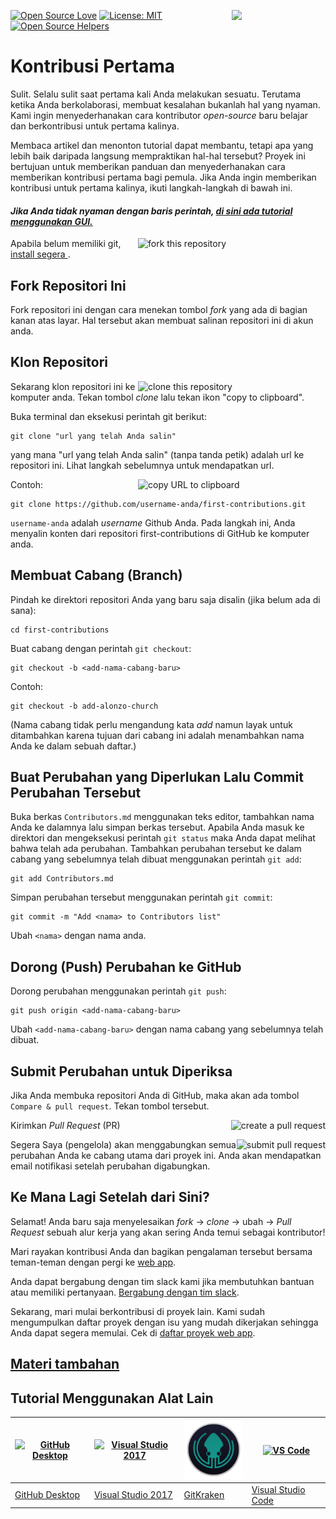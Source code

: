 [![Open Source Love](https://badges.frapsoft.com/os/v1/open-source.svg?v=103)](https://github.com/ellerbrock/open-source-badges/)
[<img align="right" width="150" src="https://firstcontributions.github.io/assets/Readme/join-slack-team.png">](https://firstcontributors.slack.com/)
[![License: MIT](https://img.shields.io/badge/License-MIT-green.svg)](https://opensource.org/licenses/MIT)
[![Open Source Helpers](https://www.codetriage.com/roshanjossey/first-contributions/badges/users.svg)](https://www.codetriage.com/roshanjossey/first-contributions)

# Kontribusi Pertama

Sulit. Selalu sulit saat pertama kali Anda melakukan sesuatu. Terutama ketika Anda berkolaborasi, membuat kesalahan bukanlah hal yang nyaman. Kami ingin menyederhanakan cara kontributor *open-source* baru belajar dan berkontribusi untuk pertama kalinya.

Membaca artikel dan menonton tutorial dapat membantu, tetapi apa yang lebih baik daripada langsung mempraktikan hal-hal tersebut? Proyek ini bertujuan untuk memberikan panduan dan menyederhanakan cara memberikan kontribusi pertama bagi pemula. Jika Anda ingin memberikan kontribusi untuk pertama kalinya, ikuti langkah-langkah di bawah ini.

#### _Jika Anda tidak nyaman dengan baris perintah, [di sini ada tutorial menggunakan GUI.](#tutorial-menggunakan-alat-lain)_

<img align="right" width="300" src="https://firstcontributions.github.io/assets/Readme/fork.png" alt="fork this repository" />

Apabila belum memiliki git, [ install segera ](https://help.github.com/articles/set-up-git/).

## Fork Repositori Ini

Fork repositori ini dengan cara menekan tombol *fork* yang ada di bagian kanan atas layar.
Hal tersebut akan membuat salinan repositori ini di akun anda.

## Klon Repositori

<img align="right" width="300" src="https://firstcontributions.github.io/assets/Readme/clone.png" alt="clone this repository" />

Sekarang klon repositori ini ke komputer anda. Tekan tombol *clone* lalu tekan ikon "copy to clipboard".

Buka terminal dan eksekusi perintah git berikut:

```
git clone "url yang telah Anda salin"
```

yang mana "url yang telah Anda salin" (tanpa tanda petik) adalah url ke repositori ini. Lihat langkah sebelumnya untuk mendapatkan url.

<img align="right" width="300" src="https://firstcontributions.github.io/assets/Readme/copy-to-clipboard.png" alt="copy URL to clipboard" />

Contoh:

```
git clone https://github.com/username-anda/first-contributions.git
```

`username-anda` adalah *username* Github Anda. Pada langkah ini, Anda menyalin konten dari repositori first-contributions di GitHub ke komputer anda.

## Membuat Cabang (Branch)

Pindah ke direktori repositori Anda yang baru saja disalin (jika belum ada di sana):

```
cd first-contributions
```

Buat cabang dengan perintah `git checkout`:

```
git checkout -b <add-nama-cabang-baru>
```

Contoh:

```
git checkout -b add-alonzo-church
```

(Nama cabang tidak perlu mengandung kata _add_ namun layak untuk ditambahkan karena tujuan dari cabang ini adalah menambahkan nama Anda ke dalam sebuah daftar.)

## Buat Perubahan yang Diperlukan Lalu Commit Perubahan Tersebut

Buka berkas `Contributors.md` menggunakan teks editor, tambahkan nama Anda ke dalamnya lalu simpan berkas tersebut. Apabila Anda masuk ke direktori dan mengeksekusi perintah `git status` maka Anda dapat melihat bahwa telah ada perubahan. Tambahkan perubahan tersebut ke dalam cabang yang sebelumnya telah dibuat menggunakan perintah `git add`:

```
git add Contributors.md
```

Simpan perubahan tersebut menggunakan perintah `git commit`:

```
git commit -m "Add <nama> to Contributors list"
```

Ubah `<nama>` dengan nama anda.

## Dorong (Push) Perubahan ke GitHub

Dorong perubahan menggunakan perintah `git push`:

```
git push origin <add-nama-cabang-baru>
```

Ubah `<add-nama-cabang-baru>` dengan nama cabang yang sebelumnya telah dibuat.

## Submit Perubahan untuk Diperiksa

Jika Anda membuka repositori Anda di GitHub, maka akan ada tombol `Compare & pull request`. Tekan tombol tersebut.

<img style="float: right;" src="https://firstcontributions.github.io/assets/Readme/compare-and-pull.png" alt="create a pull request" />

Kirimkan *Pull Request* (PR)

<img style="float: right;" src="https://firstcontributions.github.io/assets/Readme/submit-pull-request.png" alt="submit pull request" />

Segera Saya (pengelola) akan menggabungkan semua perubahan Anda ke cabang utama dari proyek ini. Anda akan mendapatkan email notifikasi setelah perubahan digabungkan.

## Ke Mana Lagi Setelah dari Sini?

Selamat! Anda baru saja menyelesaikan *fork* -> *clone* -> ubah -> *Pull Request* sebuah alur kerja yang akan sering Anda temui sebagai kontributor!

Mari rayakan kontribusi Anda dan bagikan pengalaman tersebut bersama teman-teman dengan pergi ke [web app](https://roshanjossey.github.io/first-contributions/#social-share).

Anda dapat bergabung dengan tim slack kami jika membutuhkan bantuan atau memiliki pertanyaan. [Bergabung dengan tim slack](https://firstcontributors.slack.com/).

Sekarang, mari mulai berkontribusi di proyek lain. Kami sudah mengumpulkan daftar proyek dengan isu yang mudah dikerjakan sehingga Anda dapat segera memulai. Cek di [daftar proyek web app](https://roshanjossey.github.io/first-contributions/#project-list).

## [ Materi tambahan ](../additional-material/git_workflow_scenarios/additional-material.md)

## Tutorial Menggunakan Alat Lain


| <a href="../gui-tool-tutorials/github-desktop-tutorial.md"><img alt="GitHub Desktop" src="https://desktop.github.com/images/desktop-icon.svg" width="100"></a> | <a href="../gui-tool-tutorials/github-windows-vs2017-tutorial.md"><img alt="Visual Studio 2017" src="https://upload.wikimedia.org/wikipedia/commons/c/cd/Visual_Studio_2017_Logo.svg" width="100"></a> | <a href="../gui-tool-tutorials/gitkraken-tutorial.md"><img alt="GitKraken" src="/assets/gk-icon.png" width="100"></a> | <a href="../gui-tool-tutorials/github-windows-vs-code-tutorial.md"><img alt="VS Code" src="https://upload.wikimedia.org/wikipedia/commons/2/2d/Visual_Studio_Code_1.18_icon.svg" width=100></a> |
| ---------------------------------------------------------------------------------------------------------------------------------------- | -------------------------------------------------------------------------------------------------------------------------------------------------------------------------------- | ----------------------------------------------------------------------------------------------- | ------------------------------------------------------------------------------------------------------------------------------------------------------------------------- |
| [GitHub Desktop](../gui-tool-tutorials/github-desktop-tutorial.md)                                                                                             | [Visual Studio 2017](../gui-tool-tutorials/github-windows-vs2017-tutorial.md)                                                                                                                          | [GitKraken](../gui-tool-tutorials/gitkraken-tutorial.md)                                                              | [Visual Studio Code](../gui-tool-tutorials/github-windows-vs-code-tutorial.md)                                                                                                                  |
